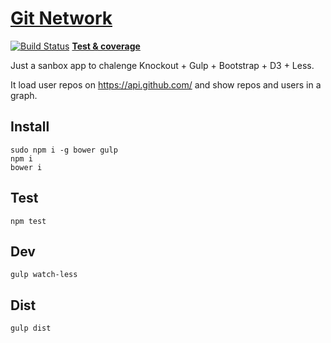 
[Git Network](http://www.jsan.me/git-network/#j-san)
=============

[![Build Status](https://travis-ci.org/j-san/git-network.svg)](https://travis-ci.org/j-san/git-network)
[**Test & coverage**](http://www.jsan.me/git-network/test/)

Just a sanbox app to chalenge Knockout + Gulp + Bootstrap + D3 + Less.

It load user repos on https://api.github.com/ and show repos and users in a graph.

Install
-------

```
sudo npm i -g bower gulp
npm i
bower i
```

Test
----

```
npm test
```

Dev
---

```
gulp watch-less
```

Dist
----

```
gulp dist
```

